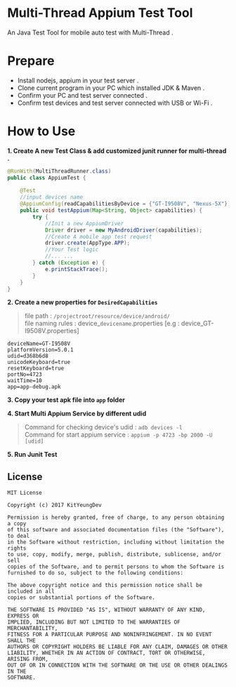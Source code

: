 # Multi-Thread Appium Test Tool

An Java Test Tool for mobile auto test with Multi-Thread .


# Prepare
* Install nodejs, appium in your test server .
* Clone current program in your PC which installed JDK & Maven .
* Confirm your PC and test server connected .
* Confirm test devices and test server connected with USB or Wi-Fi .


# How to Use
**1. Create A new Test Class & add customized junit runner for multi-thread .**
```java
@RunWith(MultiThreadRunner.class)
public class AppiumTest {
	
	@Test
	//input devices name
	@AppiumConfig(readCapabilitiesByDevice = {"GT-I9508V", "Nexus-5X"})
	public void testAppium(Map<String, Object> capabilities) {
		try {
			//Init a new AppiumDriver
			Driver driver = new MyAndroidDriver(capabilities);
			//Create A mobile app test request 
			driver.create(AppType.APP);
			//Your Test logic
			//... ...
		} catch (Exception e) {
			e.printStackTrace();
		}
	}
}
```
**2. Create a new properties for `DesiredCapabilities`**
> file path : `/projectroot/resource/device/android/`<br>
> file naming rules : device_`devicename`.properties [e.g : device_GT-I9508V.properties]

```
deviceName=GT-I9508V
platformVersion=5.0.1
udid=d368b6d8
unicodeKeyboard=true
resetKeyboard=true
portNo=4723
waitTime=10
app=app-debug.apk
```

**3. Copy your test apk file into `app` folder**

**4. Start Multi Appium Service by different udid**
> Command for checking device's udid : `adb devices -l`<br>
> Command for start appium service : `appium -p 4723 -bp 2000 -U [udid]`

**5. Run Junit Test**

License
--------
```
MIT License

Copyright (c) 2017 KitYeungDev

Permission is hereby granted, free of charge, to any person obtaining a copy
of this software and associated documentation files (the "Software"), to deal
in the Software without restriction, including without limitation the rights
to use, copy, modify, merge, publish, distribute, sublicense, and/or sell
copies of the Software, and to permit persons to whom the Software is
furnished to do so, subject to the following conditions:

The above copyright notice and this permission notice shall be included in all
copies or substantial portions of the Software.

THE SOFTWARE IS PROVIDED "AS IS", WITHOUT WARRANTY OF ANY KIND, EXPRESS OR
IMPLIED, INCLUDING BUT NOT LIMITED TO THE WARRANTIES OF MERCHANTABILITY,
FITNESS FOR A PARTICULAR PURPOSE AND NONINFRINGEMENT. IN NO EVENT SHALL THE
AUTHORS OR COPYRIGHT HOLDERS BE LIABLE FOR ANY CLAIM, DAMAGES OR OTHER
LIABILITY, WHETHER IN AN ACTION OF CONTRACT, TORT OR OTHERWISE, ARISING FROM,
OUT OF OR IN CONNECTION WITH THE SOFTWARE OR THE USE OR OTHER DEALINGS IN THE
SOFTWARE.
```
